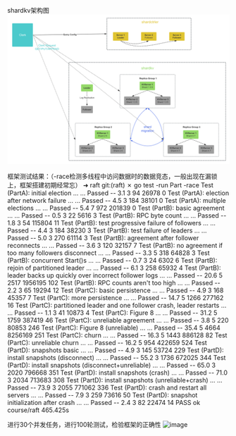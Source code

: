 shardkv架构图
![](https://github.com/lemonpoetry/raft-kv/blob/master/shardkv%E6%A1%86%E6%9E%B6%E5%9B%BE.png)

框架测试结果：（-race检测多线程中访问数据时的数据竞态，一般出现在漏锁上，框架搭建初期经常忘）
➜  raft git:(raft) ✗ go test -run Part -race 
Test (PartA): initial election ...
  ... Passed --   3.1  3   94   26978    0
Test (PartA): election after network failure ...
  ... Passed --   4.5  3  184   38101    0
Test (PartA): multiple elections ...
  ... Passed --   5.4  7  972  201839    0
Test (PartB): basic agreement ...
  ... Passed --   0.5  3   22    5616    3
Test (PartB): RPC byte count ...
  ... Passed --   1.8  3   54  115804   11
Test (PartB): test progressive failure of followers ...
  ... Passed --   4.4  3  184   38230    3
Test (PartB): test failure of leaders ...
  ... Passed --   5.0  3  270   61114    3
Test (PartB): agreement after follower reconnects ...
  ... Passed --   3.6  3  120   32157    7
Test (PartB): no agreement if too many followers disconnect ...
  ... Passed --   3.3  5  318   64828    3
Test (PartB): concurrent Start()s ...
  ... Passed --   0.7  3   24    6302    6
Test (PartB): rejoin of partitioned leader ...
  ... Passed --   6.1  3  258   65932    4
Test (PartB): leader backs up quickly over incorrect follower logs ...
  ... Passed --  20.6  5 2517 1956195  102
Test (PartB): RPC counts aren't too high ...
  ... Passed --   2.2  3   65   19294   12
Test (PartC): basic persistence ...
  ... Passed --   4.9  3  168   45357    7
Test (PartC): more persistence ...
  ... Passed --  14.7  5 1266  277162   16
Test (PartC): partitioned leader and one follower crash, leader restarts ...
  ... Passed --   1.1  3   41   10873    4
Test (PartC): Figure 8 ...
  ... Passed --  31.2  5 1759  387419   46
Test (PartC): unreliable agreement ...
  ... Passed --   3.8  5  220   80853  246
Test (PartC): Figure 8 (unreliable) ...
  ... Passed --  35.4  5 4664 8256169  251
Test (PartC): churn ...
  ... Passed --  16.3  5 1443  886128   82
Test (PartC): unreliable churn ...
  ... Passed --  16.2  5  954  422659  524
Test (PartD): snapshots basic ...
  ... Passed --   4.9  3  145   53724  229
Test (PartD): install snapshots (disconnect) ...
  ... Passed --  55.2  3 1736  672025  344
Test (PartD): install snapshots (disconnect+unreliable) ...
  ... Passed --  65.0  3 2020  796668  351
Test (PartD): install snapshots (crash) ...
  ... Passed --  71.0  3 2034  713683  308
Test (PartD): install snapshots (unreliable+crash) ...
  ... Passed --  73.9  3 2055  771062  336
Test (PartD): crash and restart all servers ...
  ... Passed --   7.9  3  259   73616   50
Test (PartD): snapshot initialization after crash ...
  ... Passed --   2.4  3   82   22474   14
PASS
ok      course/raft     465.425s



进行30个并发任务，进行100轮测试，检验框架的正确性
![image](https://github.com/user-attachments/assets/89809bd6-c24b-4a9f-8e63-87fd8f9fe13e)

